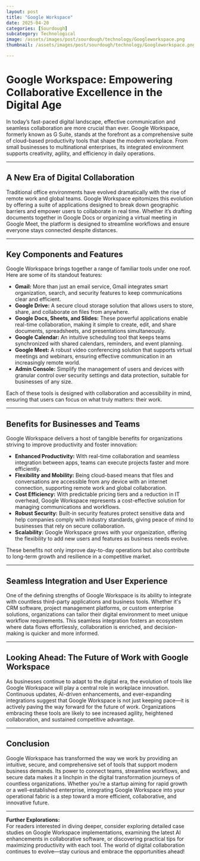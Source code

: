 ```yaml
---
layout: post
title: "Google Workspace"
date: 2025-04-20
categories: [Sourdough]
subcategory: Technological
image: /assets/images/post/sourdough/technology/Googleworkspace.png
thumbnail: /assets/images/post/sourdough/technology/Googleworkspace.png

---
```



# Google Workspace: Empowering Collaborative Excellence in the Digital Age

In today’s fast-paced digital landscape, effective communication and seamless collaboration are more crucial than ever. Google Workspace, formerly known as G Suite, stands at the forefront as a comprehensive suite of cloud-based productivity tools that shape the modern workplace. From small businesses to multinational enterprises, its integrated environment supports creativity, agility, and efficiency in daily operations.

---

## A New Era of Digital Collaboration

Traditional office environments have evolved dramatically with the rise of remote work and global teams. Google Workspace epitomizes this evolution by offering a suite of applications designed to break down geographic barriers and empower users to collaborate in real time. Whether it’s drafting documents together in Google Docs or organizing a virtual meeting in Google Meet, the platform is designed to streamline workflows and ensure everyone stays connected despite distances.

---

## Key Components and Features

Google Workspace brings together a range of familiar tools under one roof. Here are some of its standout features:

- **Gmail:** More than just an email service, Gmail integrates smart organization, search, and security features to keep communications clear and efficient.
- **Google Drive:** A secure cloud storage solution that allows users to store, share, and collaborate on files from anywhere.
- **Google Docs, Sheets, and Slides:** These powerful applications enable real-time collaboration, making it simple to create, edit, and share documents, spreadsheets, and presentations simultaneously.
- **Google Calendar:** An intuitive scheduling tool that keeps teams synchronized with shared calendars, reminders, and event planning.
- **Google Meet:** A robust video conferencing solution that supports virtual meetings and webinars, ensuring effective communication in an increasingly remote world.
- **Admin Console:** Simplify the management of users and devices with granular control over security settings and data protection, suitable for businesses of any size.

Each of these tools is designed with collaboration and accessibility in mind, ensuring that users can focus on what truly matters: their work.

---

## Benefits for Businesses and Teams

Google Workspace delivers a host of tangible benefits for organizations striving to improve productivity and foster innovation:

- **Enhanced Productivity:** With real-time collaboration and seamless integration between apps, teams can execute projects faster and more efficiently.
- **Flexibility and Mobility:** Being cloud-based means that files and conversations are accessible from any device with an internet connection, supporting remote work and global collaboration.
- **Cost Efficiency:** With predictable pricing tiers and a reduction in IT overhead, Google Workspace represents a cost-effective solution for managing communications and workflows.
- **Robust Security:** Built-in security features protect sensitive data and help companies comply with industry standards, giving peace of mind to businesses that rely on secure collaboration.
- **Scalability:** Google Workspace grows with your organization, offering the flexibility to add new users and features as business needs evolve.

These benefits not only improve day-to-day operations but also contribute to long-term growth and resilience in a competitive market.

---

## Seamless Integration and User Experience

One of the defining strengths of Google Workspace is its ability to integrate with countless third-party applications and business tools. Whether it's CRM software, project management platforms, or custom enterprise solutions, organizations can tailor their digital environment to meet unique workflow requirements. This seamless integration fosters an ecosystem where data flows effortlessly, collaboration is enriched, and decision-making is quicker and more informed.

---

## Looking Ahead: The Future of Work with Google Workspace

As businesses continue to adapt to the digital era, the evolution of tools like Google Workspace will play a central role in workplace innovation. Continuous updates, AI-driven enhancements, and ever-expanding integrations suggest that Google Workspace is not just keeping pace—it is actively paving the way forward for the future of work. Organizations embracing these tools are likely to see increased agility, heightened collaboration, and sustained competitive advantage.

---

## Conclusion

Google Workspace has transformed the way we work by providing an intuitive, secure, and comprehensive set of tools that support modern business demands. Its power to connect teams, streamline workflows, and secure data makes it a linchpin in the digital transformation journeys of countless organizations. Whether you’re a startup aiming for rapid growth or a well-established enterprise, integrating Google Workspace into your operational fabric is a step toward a more efficient, collaborative, and innovative future.

---

**Further Explorations:**  
For readers interested in diving deeper, consider exploring detailed case studies on Google Workspace implementations, examining the latest AI enhancements in collaborative software, or discovering practical tips for maximizing productivity with each tool. The world of digital collaboration continues to evolve—stay curious and embrace the opportunities ahead!
